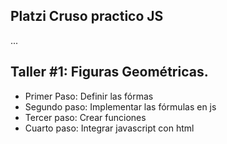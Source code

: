 ## Platzi Cruso practico JS

...

## Taller #1: Figuras Geométricas.

- Primer Paso: Definir las fórmas
- Segundo paso: Implementar las fórmulas en js
- Tercer paso: Crear funciones
- Cuarto paso: Integrar javascript con html
